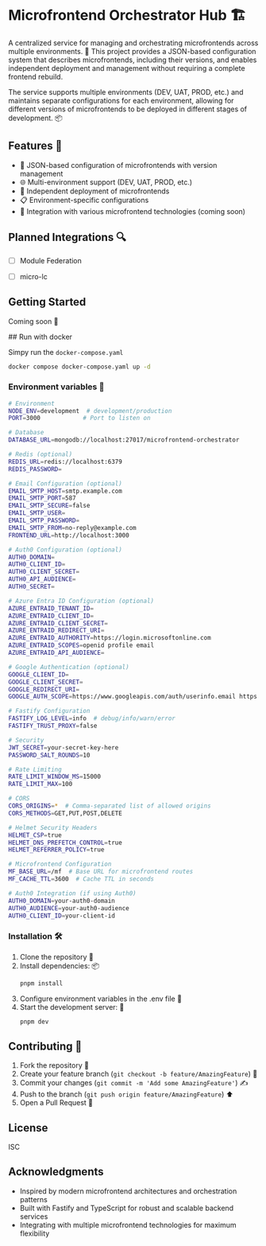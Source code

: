 # Microfrontend Orchestrator Hub 🏗️

A centralized service for managing and orchestrating microfrontends across multiple environments. 🚀 This project provides a JSON-based configuration system that describes microfrontends, including their versions, and enables independent deployment and management without requiring a complete frontend rebuild.

The service supports multiple environments (DEV, UAT, PROD, etc.) and maintains separate configurations for each environment, allowing for different versions of microfrontends to be deployed in different stages of development. 📦

## Features 🎯

- 📝 JSON-based configuration of microfrontends with version management
- 🌐 Multi-environment support (DEV, UAT, PROD, etc.)
- 🚀 Independent deployment of microfrontends
- 📋 Environment-specific configurations
- 🔌 Integration with various microfrontend technologies (coming soon)

## Planned Integrations 🔍

- [ ] Module Federation
- [ ] micro-lc



## Getting Started

Coming soon 🚧

## Run with docker

Simpy run the `docker-compose.yaml`

```bash
docker compose docker-compose.yaml up -d
```

### Environment variables 🔧

```bash
# Environment
NODE_ENV=development  # development/production
PORT=3000            # Port to listen on

# Database
DATABASE_URL=mongodb://localhost:27017/microfrontend-orchestrator

# Redis (optional)
REDIS_URL=redis://localhost:6379
REDIS_PASSWORD=

# Email Configuration (optional)
EMAIL_SMTP_HOST=smtp.example.com
EMAIL_SMTP_PORT=587
EMAIL_SMTP_SECURE=false
EMAIL_SMTP_USER=
EMAIL_SMTP_PASSWORD=
EMAIL_SMTP_FROM=no-reply@example.com
FRONTEND_URL=http://localhost:3000

# Auth0 Configuration (optional)
AUTH0_DOMAIN=
AUTH0_CLIENT_ID=
AUTH0_CLIENT_SECRET=
AUTH0_API_AUDIENCE=
AUTH0_SECRET=

# Azure Entra ID Configuration (optional)
AZURE_ENTRAID_TENANT_ID=
AZURE_ENTRAID_CLIENT_ID=
AZURE_ENTRAID_CLIENT_SECRET=
AZURE_ENTRAID_REDIRECT_URI=
AZURE_ENTRAID_AUTHORITY=https://login.microsoftonline.com
AZURE_ENTRAID_SCOPES=openid profile email
AZURE_ENTRAID_API_AUDIENCE=

# Google Authentication (optional)
GOOGLE_CLIENT_ID=
GOOGLE_CLIENT_SECRET=
GOOGLE_REDIRECT_URI=
GOOGLE_AUTH_SCOPE=https://www.googleapis.com/auth/userinfo.email https://www.googleapis.com/auth/userinfo.profile

# Fastify Configuration
FASTIFY_LOG_LEVEL=info  # debug/info/warn/error
FASTIFY_TRUST_PROXY=false

# Security
JWT_SECRET=your-secret-key-here
PASSWORD_SALT_ROUNDS=10

# Rate Limiting
RATE_LIMIT_WINDOW_MS=15000
RATE_LIMIT_MAX=100

# CORS
CORS_ORIGINS=*  # Comma-separated list of allowed origins
CORS_METHODS=GET,PUT,POST,DELETE

# Helmet Security Headers
HELMET_CSP=true
HELMET_DNS_PREFETCH_CONTROL=true
HELMET_REFERRER_POLICY=true

# Microfrontend Configuration
MF_BASE_URL=/mf  # Base URL for microfrontend routes
MF_CACHE_TTL=3600  # Cache TTL in seconds

# Auth0 Integration (if using Auth0)
AUTH0_DOMAIN=your-auth0-domain
AUTH0_AUDIENCE=your-auth0-audience
AUTH0_CLIENT_ID=your-client-id
```

### Installation 🛠️

1. Clone the repository 📝
2. Install dependencies: 📦
   ```bash
   pnpm install
   ```
3. Configure environment variables in the .env file 🔧
4. Start the development server: 🚀
   ```bash
   pnpm dev
   ```

## Contributing 🤝

1. Fork the repository 🍴
2. Create your feature branch (`git checkout -b feature/AmazingFeature`) 🌱
3. Commit your changes (`git commit -m 'Add some AmazingFeature'`) ✍️
4. Push to the branch (`git push origin feature/AmazingFeature`) ⬆️
5. Open a Pull Request 🔗

## License

ISC

## Acknowledgments

- Inspired by modern microfrontend architectures and orchestration patterns
- Built with Fastify and TypeScript for robust and scalable backend services
- Integrating with multiple microfrontend technologies for maximum flexibility
